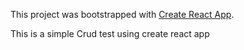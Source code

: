 This project was bootstrapped with [Create React App](https://github.com/facebook/create-react-app).

This is a simple Crud test using create react app
